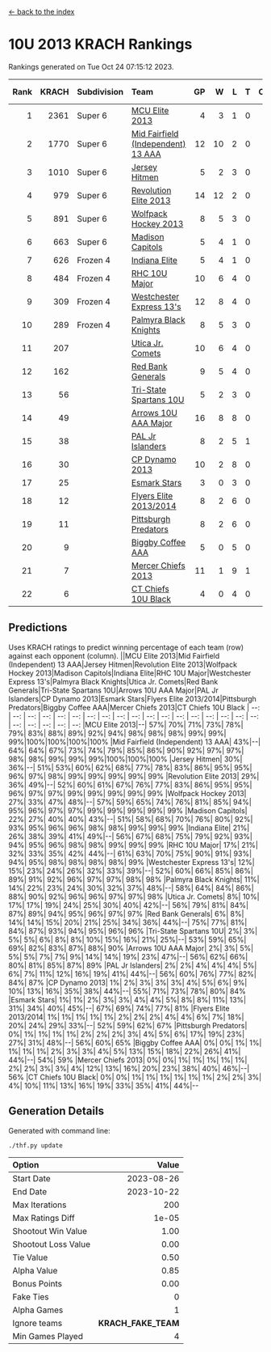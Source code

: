 [<- back to the index](readme.md)
# 10U 2013 KRACH Rankings
Rankings generated on Tue Oct 24 07:15:12 2023.

Rank|KRACH|Subdivision|Team|GP|W|L|T|OTW|OTL|SoS|Exp Wins|Win Diff
---:|---:|:---|:---|---:|---:|---:|---:|---:|---:|---:|---:|---:
1|2361|Super 6|[MCU Elite 2013](https://gamesheetstats.com/seasons/3664/teams/140889/schedule)|4|3|1|0|0|0|762|3.8|-0.0
2|1770|Super 6|[Mid Fairfield (Independent) 13 AAA](https://gamesheetstats.com/seasons/3664/teams/140891/schedule)|12|10|2|0|1|0|427|10.8|-0.0
3|1010|Super 6|[Jersey Hitmen](https://gamesheetstats.com/seasons/3664/teams/140893/schedule)|5|2|3|0|0|1|1527|2.8|-0.0
4|979|Super 6|[Revolution Elite 2013](https://gamesheetstats.com/seasons/3664/teams/140904/schedule)|14|12|2|0|2|0|304|12.8|-0.0
5|891|Super 6|[Wolfpack Hockey 2013](https://gamesheetstats.com/seasons/3664/teams/140894/schedule)|8|5|3|0|0|0|788|5.8|-0.0
6|663|Super 6|[Madison Capitols](https://gamesheetstats.com/seasons/3664/teams/162460/schedule)|5|4|1|0|1|0|230|4.9|0.0
7|626|Frozen 4|[Indiana Elite](https://gamesheetstats.com/seasons/3664/teams/144358/schedule)|5|4|1|0|0|0|234|4.9|0.0
8|484|Frozen 4|[RHC 10U Major](https://gamesheetstats.com/seasons/3664/teams/140895/schedule)|10|6|4|0|1|1|597|6.8|-0.0
9|309|Frozen 4|[Westchester Express 13's](https://gamesheetstats.com/seasons/3664/teams/140899/schedule)|12|8|4|0|0|0|328|8.8|-0.0
10|289|Frozen 4|[Palmyra Black Knights](https://gamesheetstats.com/seasons/3664/teams/140906/schedule)|8|5|3|0|0|1|320|5.8|-0.0
11|207||[Utica Jr. Comets](https://gamesheetstats.com/seasons/3664/teams/140900/schedule)|10|6|4|0|2|0|189|6.8|-0.0
12|162||[Red Bank Generals](https://gamesheetstats.com/seasons/3664/teams/140896/schedule)|9|5|4|0|0|2|288|5.8|-0.0
13|56||[Tri-State Spartans 10U](https://gamesheetstats.com/seasons/3664/teams/144359/schedule)|5|2|3|0|0|1|329|2.9|0.0
14|49||[Arrows 10U AAA Major](https://gamesheetstats.com/seasons/3664/teams/140902/schedule)|16|8|8|0|0|1|134|8.8|-0.0
15|38||[PAL Jr Islanders](https://gamesheetstats.com/seasons/3664/teams/140903/schedule)|8|2|5|1|1|0|474|3.3|-0.0
16|30||[CP Dynamo 2013](https://gamesheetstats.com/seasons/3664/teams/140901/schedule)|10|2|8|0|0|1|575|2.8|-0.0
17|25||[Esmark Stars](https://gamesheetstats.com/seasons/3664/teams/140905/schedule)|3|0|3|0|0|0|736|0.8|-0.0
18|12||[Flyers Elite 2013/2014](https://gamesheetstats.com/seasons/3664/teams/140898/schedule)|8|2|6|0|0|0|102|2.8|-0.0
19|11||[Pittsburgh Predators](https://gamesheetstats.com/seasons/3664/teams/140907/schedule)|8|2|6|0|0|0|287|2.8|-0.0
20|9||[Biggby Coffee AAA](https://gamesheetstats.com/seasons/3664/teams/144357/schedule)|5|0|5|0|0|0|339|0.9|0.0
21|7||[Mercer Chiefs 2013](https://gamesheetstats.com/seasons/3664/teams/140897/schedule)|11|1|9|1|0|0|352|2.3|-0.0
22|6||[CT Chiefs 10U Black](https://gamesheetstats.com/seasons/3664/teams/140892/schedule)|4|0|4|0|0|0|89|0.8|-0.0

## Predictions
Uses KRACH ratings to predict winning percentage of each team (row) against each opponent (column).
||MCU Elite 2013|Mid Fairfield (Independent) 13 AAA|Jersey Hitmen|Revolution Elite 2013|Wolfpack Hockey 2013|Madison Capitols|Indiana Elite|RHC 10U Major|Westchester Express 13's|Palmyra Black Knights|Utica Jr. Comets|Red Bank Generals|Tri-State Spartans 10U|Arrows 10U AAA Major|PAL Jr Islanders|CP Dynamo 2013|Esmark Stars|Flyers Elite 2013/2014|Pittsburgh Predators|Biggby Coffee AAA|Mercer Chiefs 2013|CT Chiefs 10U Black
| --: | --: | --: | --: | --: | --: | --: | --: | --: | --: | --: | --: | --: | --: | --: | --: | --: | --: | --: | --: | --: | --: | --: 
|MCU Elite 2013|--| 57%| 70%| 71%| 73%| 78%| 79%| 83%| 88%| 89%| 92%| 94%| 98%| 98%| 98%| 99%| 99%| 99%|100%|100%|100%|100%
|Mid Fairfield (Independent) 13 AAA| 43%|--| 64%| 64%| 67%| 73%| 74%| 79%| 85%| 86%| 90%| 92%| 97%| 97%| 98%| 98%| 99%| 99%| 99%|100%|100%|100%
|Jersey Hitmen| 30%| 36%|--| 51%| 53%| 60%| 62%| 68%| 77%| 78%| 83%| 86%| 95%| 95%| 96%| 97%| 98%| 99%| 99%| 99%| 99%| 99%
|Revolution Elite 2013| 29%| 36%| 49%|--| 52%| 60%| 61%| 67%| 76%| 77%| 83%| 86%| 95%| 95%| 96%| 97%| 97%| 99%| 99%| 99%| 99%| 99%
|Wolfpack Hockey 2013| 27%| 33%| 47%| 48%|--| 57%| 59%| 65%| 74%| 76%| 81%| 85%| 94%| 95%| 96%| 97%| 97%| 99%| 99%| 99%| 99%| 99%
|Madison Capitols| 22%| 27%| 40%| 40%| 43%|--| 51%| 58%| 68%| 70%| 76%| 80%| 92%| 93%| 95%| 96%| 96%| 98%| 98%| 99%| 99%| 99%
|Indiana Elite| 21%| 26%| 38%| 39%| 41%| 49%|--| 56%| 67%| 68%| 75%| 79%| 92%| 93%| 94%| 95%| 96%| 98%| 98%| 99%| 99%| 99%
|RHC 10U Major| 17%| 21%| 32%| 33%| 35%| 42%| 44%|--| 61%| 63%| 70%| 75%| 90%| 91%| 93%| 94%| 95%| 98%| 98%| 98%| 98%| 99%
|Westchester Express 13's| 12%| 15%| 23%| 24%| 26%| 32%| 33%| 39%|--| 52%| 60%| 66%| 85%| 86%| 89%| 91%| 92%| 96%| 97%| 97%| 98%| 98%
|Palmyra Black Knights| 11%| 14%| 22%| 23%| 24%| 30%| 32%| 37%| 48%|--| 58%| 64%| 84%| 86%| 88%| 90%| 92%| 96%| 96%| 97%| 97%| 98%
|Utica Jr. Comets|  8%| 10%| 17%| 17%| 19%| 24%| 25%| 30%| 40%| 42%|--| 56%| 79%| 81%| 84%| 87%| 89%| 94%| 95%| 96%| 97%| 97%
|Red Bank Generals|  6%|  8%| 14%| 14%| 15%| 20%| 21%| 25%| 34%| 36%| 44%|--| 75%| 77%| 81%| 84%| 87%| 93%| 94%| 95%| 96%| 96%
|Tri-State Spartans 10U|  2%|  3%|  5%|  5%|  6%|  8%|  8%| 10%| 15%| 16%| 21%| 25%|--| 53%| 59%| 65%| 69%| 82%| 83%| 87%| 88%| 90%
|Arrows 10U AAA Major|  2%|  3%|  5%|  5%|  5%|  7%|  7%|  9%| 14%| 14%| 19%| 23%| 47%|--| 56%| 62%| 66%| 80%| 81%| 85%| 87%| 89%
|PAL Jr Islanders|  2%|  2%|  4%|  4%|  4%|  5%|  6%|  7%| 11%| 12%| 16%| 19%| 41%| 44%|--| 56%| 60%| 76%| 77%| 82%| 84%| 87%
|CP Dynamo 2013|  1%|  2%|  3%|  3%|  3%|  4%|  5%|  6%|  9%| 10%| 13%| 16%| 35%| 38%| 44%|--| 55%| 71%| 73%| 78%| 80%| 84%
|Esmark Stars|  1%|  1%|  2%|  3%|  3%|  4%|  4%|  5%|  8%|  8%| 11%| 13%| 31%| 34%| 40%| 45%|--| 67%| 69%| 74%| 77%| 81%
|Flyers Elite 2013/2014|  1%|  1%|  1%|  1%|  1%|  2%|  2%|  2%|  4%|  4%|  6%|  7%| 18%| 20%| 24%| 29%| 33%|--| 52%| 59%| 62%| 67%
|Pittsburgh Predators|  0%|  1%|  1%|  1%|  1%|  2%|  2%|  2%|  3%|  4%|  5%|  6%| 17%| 19%| 23%| 27%| 31%| 48%|--| 56%| 60%| 65%
|Biggby Coffee AAA|  0%|  0%|  1%|  1%|  1%|  1%|  1%|  2%|  3%|  3%|  4%|  5%| 13%| 15%| 18%| 22%| 26%| 41%| 44%|--| 54%| 59%
|Mercer Chiefs 2013|  0%|  0%|  1%|  1%|  1%|  1%|  1%|  2%|  2%|  3%|  3%|  4%| 12%| 13%| 16%| 20%| 23%| 38%| 40%| 46%|--| 56%
|CT Chiefs 10U Black|  0%|  0%|  1%|  1%|  1%|  1%|  1%|  1%|  2%|  2%|  3%|  4%| 10%| 11%| 13%| 16%| 19%| 33%| 35%| 41%| 44%|--

## Generation Details

Generated with command line:
```
./thf.py update
```

| Option | Value |
| :----- | ----: |
| Start Date | 2023-08-26 |
| End Date | 2023-10-22 |
| Max Iterations | 200 |
| Max Ratings Diff | 1e-05 |
| Shootout Win Value | 1.00 |
| Shootout Loss Value | 0.00 |
| Tie Value | 0.50 |
| Alpha Value | 0.85 |
| Bonus Points | 0.00 |
| Fake Ties | 0 |
| Alpha Games | 1 |
| Ignore teams | __KRACH_FAKE_TEAM__ |
| Min Games Played | 4 |


